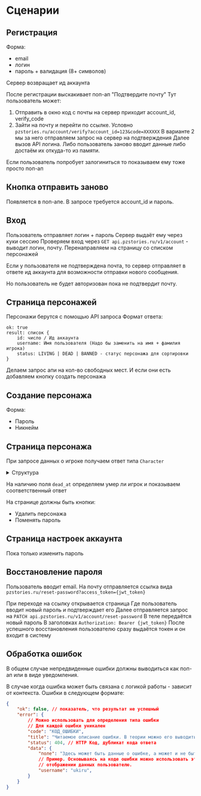 # Сценарии
## Регистрация
Форма:
- email
- логин
- пароль + валидация (8+ символов)

Сервер возвращает ид аккаунта

После регистрации выскакивает поп-ап "Подтвердите почту"
Тут пользователь может:
1. Отправить в окно код с почты на сервер приходит account_id, verify_code
2. Зайти на почту и перейти по ссылке. Условно `pzstories.ru/account/verify?account_id=123&code=XXXXXX`
В варианте 2 мы за него отправляем запрос на сервер на подтверждения
Далее вызов API логина. Либо пользователь заново вводит данные либо достаём их откуда-то из памяти.

Если пользователь попробует залогиниться то показываем ему тоже просто поп-ап

## Кнопка отправить заново
Появляется в поп-апе. В запросе требуется account_id и пароль.

## Вход 
Пользователь отправляет логин + пароль
Сервер выдаёт ему через куки сессию 
Проверяем вход через `GET api.pzstories.ru/v1/account` - выводит логин, почту.
Перенаправляем на страницу со списком персонажей

Если у пользователя не подтверждена почта, то сервер отправляет в ответе ид аккаунта для возможности отправки нового сообщения.

Но пользователь не будет авторизован пока не подтвердит почту.

## Страница персонажей
Персонажи берутся с помощью API запроса
Формат ответа:
```
ok: true
result: список {
	id: число / Ид аккаунта
	username: Имя пользователя (Надо бы заменить на имя + фамилия игрока)
	status: LIVING | DEAD | BANNED - статус персонажа для сортировки
}
```

Делаем запрос апи на кол-во свободных мест.
И если они есть добавляем кнопку создать персонажа

## Создание персонажа
Форма:
- Пароль
- Никнейм

## Страница персонажа
При запросе данных о игроке получаем ответ типа `Character`
<details>
<summary>Структура</summary>

```python
# @dataclass - игнорируй, ничего не значит
# класс - описание структуры
# поле: тип
# str - строка, int - число, float - дробь, None - ничего (null)
# datetime - время (будет в виде строки на самом деле)
# list[str] - массив строк
# Тип | Тип2 - Один из типо (Или)


@dataclass  
class Character:  
    id: int  
    username: str  
    account_id: int  
	# Здесь будет тип GameCharacterInfo или DeadCharacterInfo
    game_info: BaseCharacterInfo | None

class BaseCharacterInfo(ABC):  
    full_name: str  
    display_name: str  # Возвможно уйдет в будуем
    access_level: AccessLevel  
    last_connection: datetime | None  
  
  
@dataclass(frozen=True)  
class GameCharacterInfo(BaseCharacterInfo):  
	"""Информация о живом персонаже"""
	
    full_name: str  
    display_name: str  
    access_level: AccessLevel  
    last_connection: datetime | None  
    traits: list[str]  
    stats: CharacterStats  
    faction: Faction | None  
  
  
@dataclass  
class DeadCharacterInfo(BaseCharacterInfo):  
	"""Информация о мертвом персонаже"""
    full_name: str  
    display_name: str  
    access_level: AccessLevel  
    last_connection: datetime | None  
    dead_at: datetime
     
  
@dataclass(frozen=True)  
class CharacterStats:  
	"""Статистика персонажа"""
    weight: float  
    health: float  
    zombie_kills: int  
    players_kills: int  
    hours_survived: int  
    perks: list[Perk]  
  
  

@dataclass(frozen=True)  
class Faction:  
	"""
	Фракция
	"""
    name: str  
    owner: str  
    tag: str  



class AccessLevel(StrEnum):  
	"""
	Это просто перечисление уровней доступа чтобы было удобнее
	"""
	PLAYER = "player"  
    OVERSEER = "overseer"  
    OBSERVER = "observer"  
    MODERATOR = "moderator"  
    ADMIN = "admin"  
  
  
@dataclass(frozen=True)  
class Perk:  
    name: str  
    level: int  
```
</details>

На наличию поля `dead_at` определяем умер ли игрок и показываем соответственный ответ

На странице должны быть кнопки:
- Удалить персонажа
- Поменять пароль

## Страница настроек аккаунта
Пока только изменить пароль


## Восстановление пароля
Пользователь вводит email. 
На почту отправляется ссылка вида `pzstories.ru/reset-password?access_token={jwt_token}`

При переходе на ссылку открывается страница
Где пользователь вводит новый пароль и подтверждает его
Далее отправляется запрос на `PATCH api.pzstories.ru/v1/account/reset-password`
В теле передаётся новый пароль
В заголовках `Authorization: Bearer {jwt_token}`
После успешного восстановления пользователю сразу выдаётся токен и он входит в систему

## Обработка ошибок
В общем случае непредвиденные ошибки должны выводиться как поп-ап или в виде уведомления.

В случае когда ошибка может быть связана с логикой работы - зависит от контекста.
Ошибки в следующем формате:
```json
{
	"ok": false, // показатель, что результат не успешный
	"error": {
		// Можно использовать для определения типа ошибки
		// Для каждой ошибки уникален
		"code": "КОД_ОШИБКИ",
		"title": "Читаемое описание ошибки. В теории можно его выводить пользователю, но нет гаранитий что тут безопасное содержание",
		"status": 404, // HTTP Код, дубликат кода ответа
		"data": {
			"поле": "Здесь может быть данные о ошибке, а может и не быть",
			// Пример. Основываясь на коде ошибки можно использовать это поле при 
			// отображении данных пользователю.
			"username": "ukiru",
		}
	}
}
```